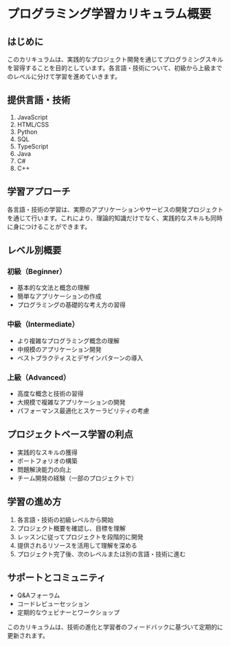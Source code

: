 # プログラミング学習カリキュラム概要

## はじめに

このカリキュラムは、実践的なプロジェクト開発を通じてプログラミングスキルを習得することを目的としています。各言語・技術について、初級から上級までのレベルに分けて学習を進めていきます。

## 提供言語・技術

1. JavaScript
2. HTML/CSS
3. Python
4. SQL
5. TypeScript
6. Java
7. C#
8. C++

## 学習アプローチ

各言語・技術の学習は、実際のアプリケーションやサービスの開発プロジェクトを通じて行います。これにより、理論的知識だけでなく、実践的なスキルも同時に身につけることができます。

## レベル別概要

### 初級（Beginner）
- 基本的な文法と概念の理解
- 簡単なアプリケーションの作成
- プログラミングの基礎的な考え方の習得

### 中級（Intermediate）
- より複雑なプログラミング概念の理解
- 中規模のアプリケーション開発
- ベストプラクティスとデザインパターンの導入

### 上級（Advanced）
- 高度な概念と技術の習得
- 大規模で複雑なアプリケーションの開発
- パフォーマンス最適化とスケーラビリティの考慮

## プロジェクトベース学習の利点

- 実践的なスキルの獲得
- ポートフォリオの構築
- 問題解決能力の向上
- チーム開発の経験（一部のプロジェクトで）

## 学習の進め方

1. 各言語・技術の初級レベルから開始
2. プロジェクト概要を確認し、目標を理解
3. レッスンに従ってプロジェクトを段階的に開発
4. 提供されるリソースを活用して理解を深める
5. プロジェクト完了後、次のレベルまたは別の言語・技術に進む

## サポートとコミュニティ

- Q&Aフォーラム
- コードレビューセッション
- 定期的なウェビナーとワークショップ

このカリキュラムは、技術の進化と学習者のフィードバックに基づいて定期的に更新されます。

